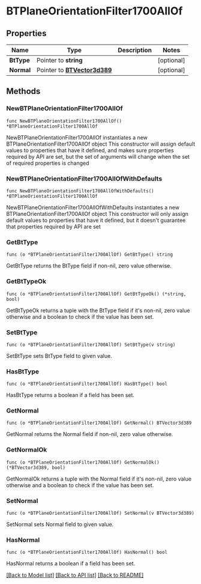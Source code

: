 # BTPlaneOrientationFilter1700AllOf

## Properties

Name | Type | Description | Notes
------------ | ------------- | ------------- | -------------
**BtType** | Pointer to **string** |  | [optional] 
**Normal** | Pointer to [**BTVector3d389**](BTVector3d389.md) |  | [optional] 

## Methods

### NewBTPlaneOrientationFilter1700AllOf

`func NewBTPlaneOrientationFilter1700AllOf() *BTPlaneOrientationFilter1700AllOf`

NewBTPlaneOrientationFilter1700AllOf instantiates a new BTPlaneOrientationFilter1700AllOf object
This constructor will assign default values to properties that have it defined,
and makes sure properties required by API are set, but the set of arguments
will change when the set of required properties is changed

### NewBTPlaneOrientationFilter1700AllOfWithDefaults

`func NewBTPlaneOrientationFilter1700AllOfWithDefaults() *BTPlaneOrientationFilter1700AllOf`

NewBTPlaneOrientationFilter1700AllOfWithDefaults instantiates a new BTPlaneOrientationFilter1700AllOf object
This constructor will only assign default values to properties that have it defined,
but it doesn't guarantee that properties required by API are set

### GetBtType

`func (o *BTPlaneOrientationFilter1700AllOf) GetBtType() string`

GetBtType returns the BtType field if non-nil, zero value otherwise.

### GetBtTypeOk

`func (o *BTPlaneOrientationFilter1700AllOf) GetBtTypeOk() (*string, bool)`

GetBtTypeOk returns a tuple with the BtType field if it's non-nil, zero value otherwise
and a boolean to check if the value has been set.

### SetBtType

`func (o *BTPlaneOrientationFilter1700AllOf) SetBtType(v string)`

SetBtType sets BtType field to given value.

### HasBtType

`func (o *BTPlaneOrientationFilter1700AllOf) HasBtType() bool`

HasBtType returns a boolean if a field has been set.

### GetNormal

`func (o *BTPlaneOrientationFilter1700AllOf) GetNormal() BTVector3d389`

GetNormal returns the Normal field if non-nil, zero value otherwise.

### GetNormalOk

`func (o *BTPlaneOrientationFilter1700AllOf) GetNormalOk() (*BTVector3d389, bool)`

GetNormalOk returns a tuple with the Normal field if it's non-nil, zero value otherwise
and a boolean to check if the value has been set.

### SetNormal

`func (o *BTPlaneOrientationFilter1700AllOf) SetNormal(v BTVector3d389)`

SetNormal sets Normal field to given value.

### HasNormal

`func (o *BTPlaneOrientationFilter1700AllOf) HasNormal() bool`

HasNormal returns a boolean if a field has been set.


[[Back to Model list]](../README.md#documentation-for-models) [[Back to API list]](../README.md#documentation-for-api-endpoints) [[Back to README]](../README.md)


